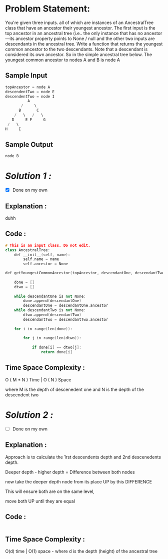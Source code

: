 # Problem Statement:

You're given three inputs. all of which are instances of an AncestralTree class that have an ancestor their youngest ancestor. The first input is the top ancestor in an ancestral tree (i.e.. the only instance that has no ancestor—its ancestor property points to None / null and the other two inputs are descendants in the ancestral tree. Write a function that returns the youngest common ancestor to the two descendants. Note that a descendant is considered its own ancestor. So in the simple ancestral tree below. The youngest common ancestor to nodes A and B is node A

## Sample Input

```cpp
topAncestor = node A
descendentTwo = node E
descendentTwo = node I
          A
       /     \
      B       C
    /   \   /   \
   D     E F     G
 /   \
H     I
```

## Sample Output

```cpp
node B
```

# *Solution 1 :*

- [x]  Done on my own

## Explanation :

duhh

## Code :

```cpp
# This is an input class. Do not edit.
class AncestralTree:
    def __init__(self, name):
        self.name = name
        self.ancestor = None

def getYoungestCommonAncestor(topAncestor, descendantOne, descendantTwo):
    
	done = []
	dtwo = []
	
	while descendantOne is not None:
		done.append(descendantOne)
		descendantOne = descendantOne.ancestor
	while descendantTwo is not None:
		dtwo.append(descendantTwo)
		descendantTwo = descendantTwo.ancestor
		
	for i in range(len(done)):
		
		for j in range(len(dtwo)):
			
			if done[i] == dtwo[j]:
				return done[i]
```

## Time Space Complexity :

O ( M * N ) Time | O ( N ) Space

where M is the depth of descenedent one and N is the depth of the descendent two

# *Solution 2 :*

- [ ]  Done on my own

## Explanation :

Approach is to calculate the 1rst descendents depth and 2nd descenedents depth.

Deeper depth - higher depth = Difference between both nodes

now take the deeper depth node from its place UP by this DIFFERENCE

This will ensure both are on the same level,

move both UP until they are equal

## Code :

```cpp

```

## Time Space Complexity :

O(d) time | O(1) space - where d is the depth (height) of the ancestral tree